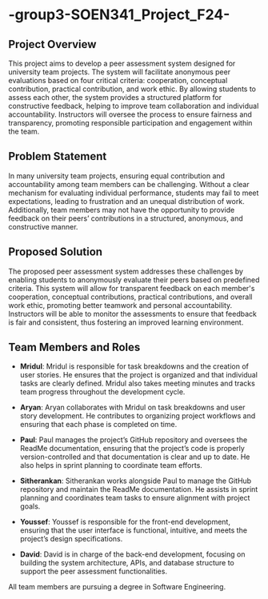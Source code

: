 # -group3-SOEN341_Project_F24-

## Project Overview

This project aims to develop a peer assessment system designed for university team projects. The system will facilitate anonymous peer evaluations based on four critical criteria: cooperation, conceptual contribution, practical contribution, and work ethic. By allowing students to assess each other, the system provides a structured platform for constructive feedback, helping to improve team collaboration and individual accountability. Instructors will oversee the process to ensure fairness and transparency, promoting responsible participation and engagement within the team.

## Problem Statement

In many university team projects, ensuring equal contribution and accountability among team members can be challenging. Without a clear mechanism for evaluating individual performance, students may fail to meet expectations, leading to frustration and an unequal distribution of work. Additionally, team members may not have the opportunity to provide feedback on their peers’ contributions in a structured, anonymous, and constructive manner.

## Proposed Solution

The proposed peer assessment system addresses these challenges by enabling students to anonymously evaluate their peers based on predefined criteria. This system will allow for transparent feedback on each member's cooperation, conceptual contributions, practical contributions, and overall work ethic, promoting better teamwork and personal accountability. Instructors will be able to monitor the assessments to ensure that feedback is fair and consistent, thus fostering an improved learning environment.

## Team Members and Roles

- **Mridul**: Mridul is responsible for task breakdowns and the creation of user stories. He ensures that the project is organized and that individual tasks are clearly defined. Mridul also takes meeting minutes and tracks team progress throughout the development cycle.
  
- **Aryan**: Aryan collaborates with Mridul on task breakdowns and user story development. He contributes to organizing project workflows and ensuring that each phase is completed on time.

- **Paul**: Paul manages the project’s GitHub repository and oversees the ReadMe documentation, ensuring that the project’s code is properly version-controlled and that documentation is clear and up to date. He also helps in sprint planning to coordinate team efforts.

- **Sitherankan**: Sitherankan works alongside Paul to manage the GitHub repository and maintain the ReadMe documentation. He assists in sprint planning and coordinates team tasks to ensure alignment with project goals.

- **Youssef**: Youssef is responsible for the front-end development, ensuring that the user interface is functional, intuitive, and meets the project’s design specifications.

- **David**: David is in charge of the back-end development, focusing on building the system architecture, APIs, and database structure to support the peer assessment functionalities.

All team members are pursuing a degree in Software Engineering.

